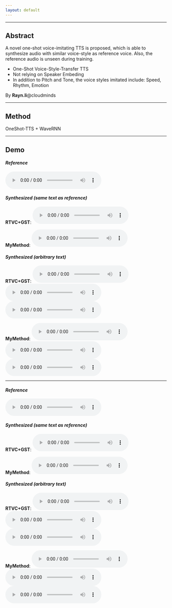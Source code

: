 ```yaml
---
layout: default
---
```


---
## Abstract
A novel one-shot voice-imitating TTS is proposed, which is able to synthesize audio with similar voice-style as reference voice. Also, the reference audio is  unseen during training.
- One-Shot Voice-Style-Transfer TTS
- Not relying on Speaker Embeding
- In addition to Pitch and Tone, the voice styles imitated include: Speed, Rhythm, Emotion

By **Rayn.li**@cloudminds
- - -

## Method
OneShot-TTS + WaveRNN
- - -
## Demo

#### *Reference*
<audio src="res/ref/qsy_src.wav" controls preload></audio>

#### *Synthesized (same text as reference)*
**RTVC+GST**: <audio src="res/rtvc/qsy_1.wav" controls preload></audio>

**MyMethod**: <audio src="res/adain/qsy_1.wav" controls preload></audio>

#### *Synthesized (arbitrary text)*
**RTVC+GST**: <audio src="res/rtvc/qsy_2.wav" controls preload></audio><audio src="res/rtvc/qsy_3.wav" controls preload></audio><audio src="res/rtvc/qsy_4.wav" controls preload></audio>

**MyMethod**: <audio src="res/adain/qsy_2.wav" controls preload></audio><audio src="res/adain/qsy_3.wav" controls preload></audio><audio src="res/adain/qsy_4.wav" controls preload></audio>
- - -

#### *Reference*
<audio src="res/ref/mini_src.wav" controls preload></audio>

#### *Synthesized (same text as reference)*
**RTVC+GST**: <audio src="res/rtvc/mini_1.wav" controls preload></audio>

**MyMethod**: <audio src="res/adain/mini_1.wav" controls preload></audio>

#### *Synthesized (arbitrary text)*
**RTVC+GST**: <audio src="res/rtvc/mini_2.wav" controls preload></audio><audio src="res/rtvc/mini_3.wav" controls preload></audio><audio src="res/rtvc/mini_4.wav" controls preload></audio>

**MyMethod**: <audio src="res/adain/mini_2.wav" controls preload></audio><audio src="res/adain/mini_3.wav" controls preload></audio><audio src="res/adain/mini_4.wav" controls preload></audio>